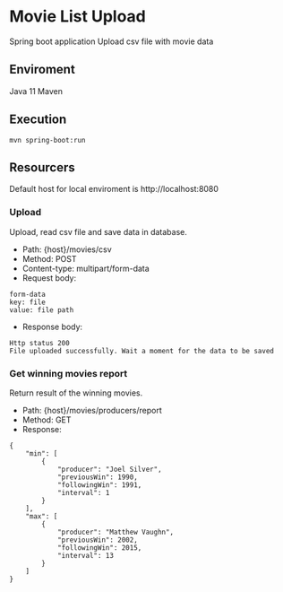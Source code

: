 # Movie List Upload
Spring boot application
Upload csv file with movie data

## Enviroment

Java 11
Maven

## Execution
```
mvn spring-boot:run
```
## Resourcers
Default host for local enviroment is http://localhost:8080

### Upload
Upload, read csv file and save data in database.

 - Path: {host}/movies/csv
 - Method: POST
 - Content-type: multipart/form-data
 - Request body: 
 ```
 form-data
 key: file
 value: file path
 ```
 - Response body:
```
Http status 200
File uploaded successfully. Wait a moment for the data to be saved
```
### Get winning movies report
 Return result of the winning movies.
 
 - Path: {host}/movies/producers/report
 - Method: GET
- Response:
```
{
	"min": [
		{
			"producer": "Joel Silver",
			"previousWin": 1990,
			"followingWin": 1991,
			"interval": 1
		}
	],
	"max": [
		{
			"producer": "Matthew Vaughn",
			"previousWin": 2002,
			"followingWin": 2015,
			"interval": 13
		}
	]
}
```